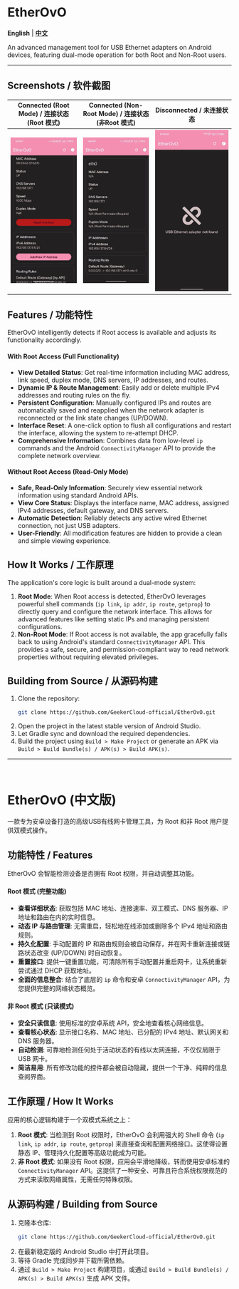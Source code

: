 # EtherOvO

**English** | [**中文**](#etherovo-中文版)

An advanced management tool for USB Ethernet adapters on Android devices, featuring dual-mode operation for both Root and Non-Root users.

---

## Screenshots / 软件截图

| Connected (Root Mode) / 连接状态 (Root 模式) | Connected (Non-Root Mode) / 连接状态 (非Root 模式) | Disconnected / 未连接状态 |
| :----------------------------------------------------------: | :----------------------------------------------------------: | :----------------------------------------------------------: |
| ![Screenshot of Root Mode](https://github.com/GeekerCloud-official/EtherOvO/blob/main/imgs/Root_Mode.jpg) | ![Screenshot of Non-Root Mode](https://github.com/GeekerCloud-official/EtherOvO/blob/main/imgs/Non_Root_Mode.jpg) | ![Screenshot of Disconnected State](https://github.com/GeekerCloud-official/EtherOvO/blob/main/imgs/Disconnect.jpg) |

## Features / 功能特性

EtherOvO intelligently detects if Root access is available and adjusts its functionality accordingly.

#### With Root Access (Full Functionality)
*   **View Detailed Status**: Get real-time information including MAC address, link speed, duplex mode, DNS servers, IP addresses, and routes.
*   **Dynamic IP & Route Management**: Easily add or delete multiple IPv4 addresses and routing rules on the fly.
*   **Persistent Configuration**: Manually configured IPs and routes are automatically saved and reapplied when the network adapter is reconnected or the link state changes (UP/DOWN).
*   **Interface Reset**: A one-click option to flush all configurations and restart the interface, allowing the system to re-attempt DHCP.
*   **Comprehensive Information**: Combines data from low-level `ip` commands and the Android `ConnectivityManager` API to provide the complete network overview.

#### Without Root Access (Read-Only Mode)
*   **Safe, Read-Only Information**: Securely view essential network information using standard Android APIs.
*   **View Core Status**: Displays the interface name, MAC address, assigned IPv4 addresses, default gateway, and DNS servers.
*   **Automatic Detection**: Reliably detects any active wired Ethernet connection, not just USB adapters.
*   **User-Friendly**: All modification features are hidden to provide a clean and simple viewing experience.

## How It Works / 工作原理

The application's core logic is built around a dual-mode system:

1.  **Root Mode**: When Root access is detected, EtherOvO leverages powerful shell commands (`ip link`, `ip addr`, `ip route`, `getprop`) to directly query and configure the network interface. This allows for advanced features like setting static IPs and managing persistent configurations.
2.  **Non-Root Mode**: If Root access is not available, the app gracefully falls back to using Android's standard `ConnectivityManager` API. This provides a safe, secure, and permission-compliant way to read network properties without requiring elevated privileges.

## Building from Source / 从源码构建

1.  Clone the repository:
    ```bash
    git clone https://github.com/GeekerCloud-official/EtherOvO.git
    ```
2.  Open the project in the latest stable version of Android Studio.
3.  Let Gradle sync and download the required dependencies.
4.  Build the project using `Build > Make Project` or generate an APK via `Build > Build Bundle(s) / APK(s) > Build APK(s)`.


---
<br>

# EtherOvO (中文版)

一款专为安卓设备打造的高级USB有线网卡管理工具，为 Root 和非 Root 用户提供双模式操作。

## 功能特性 / Features

EtherOvO 会智能检测设备是否拥有 Root 权限，并自动调整其功能。

#### Root 模式 (完整功能)
*   **查看详细状态**: 获取包括 MAC 地址、连接速率、双工模式、DNS 服务器、IP 地址和路由在内的实时信息。
*   **动态 IP 与路由管理**: 无需重启，轻松地在线添加或删除多个 IPv4 地址和路由规则。
*   **持久化配置**: 手动配置的 IP 和路由规则会被自动保存，并在网卡重新连接或链路状态改变 (UP/DOWN) 时自动恢复。
*   **重置接口**: 提供一键重置功能，可清除所有手动配置并重启网卡，让系统重新尝试通过 DHCP 获取地址。
*   **全面的信息整合**: 结合了底层的 `ip` 命令和安卓 `ConnectivityManager` API，为您提供完整的网络状态概览。

#### 非 Root 模式 (只读模式)
*   **安全只读信息**: 使用标准的安卓系统 API，安全地查看核心网络信息。
*   **查看核心状态**: 显示接口名称、MAC 地址、已分配的 IPv4 地址、默认网关和 DNS 服务器。
*   **自动检测**: 可靠地检测任何处于活动状态的有线以太网连接，不仅仅局限于 USB 网卡。
*   **简洁易用**: 所有修改功能的控件都会被自动隐藏，提供一个干净、纯粹的信息查阅界面。

## 工作原理 / How It Works

应用的核心逻辑构建于一个双模式系统之上：

1.  **Root 模式**: 当检测到 Root 权限时，EtherOvO 会利用强大的 Shell 命令 (`ip link`, `ip addr`, `ip route`, `getprop`) 来直接查询和配置网络接口。这使得设置静态 IP、管理持久化配置等高级功能成为可能。
2.  **非 Root 模式**: 如果没有 Root 权限，应用会平滑地降级，转而使用安卓标准的 `ConnectivityManager` API。这提供了一种安全、可靠且符合系统权限规范的方式来读取网络属性，无需任何特殊权限。

## 从源码构建 / Building from Source

1.  克隆本仓库:
    ```bash
    git clone https://github.com/GeekerCloud-official/EtherOvO.git
    ```
2.  在最新稳定版的 Android Studio 中打开此项目。
3.  等待 Gradle 完成同步并下载所需依赖。
4.  通过 `Build > Make Project` 构建项目，或通过 `Build > Build Bundle(s) / APK(s) > Build APK(s)` 生成 APK 文件。

